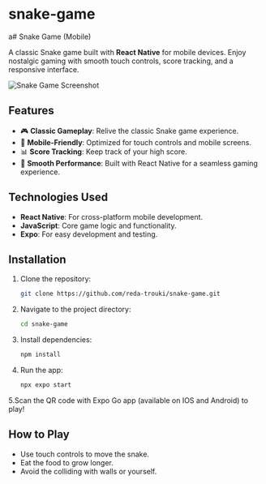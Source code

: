 ﻿# snake-game
a# Snake Game (Mobile)

A classic Snake game built with **React Native** for mobile devices. Enjoy nostalgic gaming with smooth touch controls, score tracking, and a responsive interface.

![Snake Game Screenshot](./images/screenshot.png) <!-- Add a screenshot if available -->

## Features
- 🎮 **Classic Gameplay**: Relive the classic Snake game experience.
- 📱 **Mobile-Friendly**: Optimized for touch controls and mobile screens.
- 📊 **Score Tracking**: Keep track of your high score.
- 🚀 **Smooth Performance**: Built with React Native for a seamless gaming experience.

## Technologies Used
- **React Native**: For cross-platform mobile development.
- **JavaScript**: Core game logic and functionality.
- **Expo**: For easy development and testing.

## Installation
1. Clone the repository:
   ```bash
   git clone https://github.com/reda-trouki/snake-game.git
   ```
2. Navigate to the project directory:
   ```bash
   cd snake-game
   ````
3. Install dependencies:
   ```bash
   npm install
   ```
4. Run the app:
   ```bash
   npx expo start
   ```
5.Scan the QR code with Expo Go app (available on IOS and Android) to play!

## How to Play
  - Use touch controls to move the snake.
  - Eat the food to grow longer.
  - Avoid the colliding with walls or yourself.
